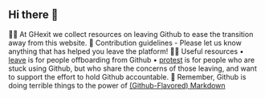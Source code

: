 ## Hi there 👋

🙋‍♀️ At GHexit we collect resources on leaving Github to ease the transition away from this website.
🌈 Contribution guidelines - Please let us know anything that has helped you leave the platform!
👩‍💻 Useful resources
  • [leave](github.com/ghexit/leave) is for people offboarding from Github  • [protest](github.com/ghexit/protest) is for people who are stuck using Github, but who share the concerns of those leaving, and want to support the effort to hold Github accountable.
🧙 Remember, Github is doing terrible things to the power of [(Github-Flavored) Markdown](https://docs.github.com/github/writing-on-github/getting-started-with-writing-and-formatting-on-github/basic-writing-and-formatting-syntax)
